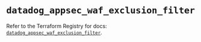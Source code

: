 # `datadog_appsec_waf_exclusion_filter`

Refer to the Terraform Registry for docs: [`datadog_appsec_waf_exclusion_filter`](https://registry.terraform.io/providers/datadog/datadog/3.73.0/docs/resources/appsec_waf_exclusion_filter).
